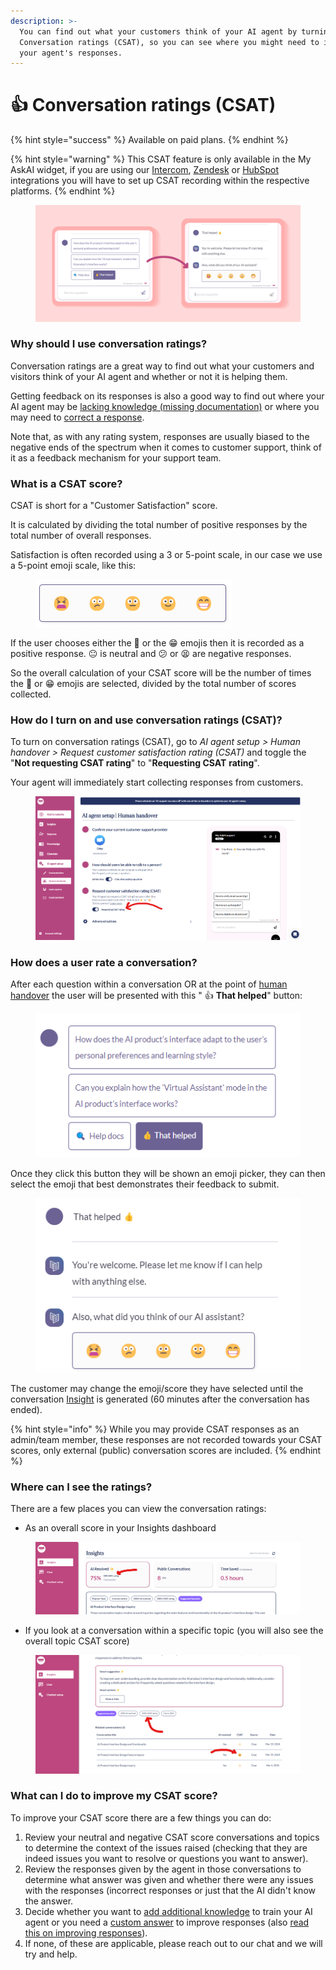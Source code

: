 ```yaml
---
description: >-
  You can find out what your customers think of your AI agent by turning on
  Conversation ratings (CSAT), so you can see where you might need to improve
  your agent's responses.
---
```


# 👍 Conversation ratings (CSAT)

{% hint style="success" %}
Available on paid plans.
{% endhint %}

{% hint style="warning" %}
This CSAT feature is only available in the My AskAI widget, if you are using our [Intercom](channels/intercom/), [Zendesk](channels/zendesk/zendesk-messaging.md) or [HubSpot](channels/hubspot.md) integrations you will have to set up CSAT recording within the respective platforms.
{% endhint %}

<figure><img src="../.gitbook/assets/image (117).png" alt=""><figcaption></figcaption></figure>

### Why should I use conversation ratings?

Conversation ratings are a great way to find out what your customers and visitors think of your AI agent and whether or not it is helping them.

Getting feedback on its responses is also a good way to find out where your AI agent may be [lacking knowledge (missing documentation)](connections/) or where you may need to [correct a response](improve-+-custom-answers/).

Note that, as with any rating system, responses are usually biased to the negative ends of the spectrum when it comes to customer support, think of it as a feedback mechanism for your support team.

### What is a CSAT score?

CSAT is short for a "Customer Satisfaction" score.

It is calculated by dividing the total number of positive responses by the total number of overall responses.

Satisfaction is often recorded using a 3 or 5-point scale, in our case we use a 5-point emoji scale, like this:

<figure><img src="../.gitbook/assets/image (119).png" alt=""><figcaption></figcaption></figure>

If the user chooses either the 🙂 or the 😁 emojis then it is recorded as a positive response. 😐 is neutral and 😕 or 😫 are negative responses.

So the overall calculation of your CSAT score will be the number of times the 🙂 or 😁 emojis are selected, divided by the total number of scores collected.

### How do I turn on and use conversation ratings (CSAT)?

To turn on conversation ratings (CSAT), go to _AI agent setup > Human handover > Request customer satisfaction rating (CSAT)_ and toggle the "**Not requesting CSAT rating**" to "**Requesting CSAT** **rating**".&#x20;

Your agent will immediately start collecting responses from customers.

<figure><img src="../.gitbook/assets/image (462).png" alt=""><figcaption></figcaption></figure>

### How does a user rate a conversation?

After each question within a conversation OR at the point of [human handover](human-handover.md) the user will be presented with this " :thumbsup: **That helped**" button:

<figure><img src="../.gitbook/assets/image (120).png" alt=""><figcaption></figcaption></figure>

Once they click this button they will be shown an emoji picker, they can then select the emoji that best demonstrates their feedback to submit.

<figure><img src="../.gitbook/assets/image (121).png" alt=""><figcaption></figcaption></figure>

The customer may change the emoji/score they have selected until the conversation [Insight](insights/) is generated (60 minutes after the conversation has ended).

{% hint style="info" %}
While you may provide CSAT responses as an admin/team member, these responses are not recorded towards your CSAT scores, only external (public) conversation scores are included.
{% endhint %}

### Where can I see the ratings?

There are a few places you can view the conversation ratings:

* As an overall score in your Insights dashboard

<figure><img src="../.gitbook/assets/image (122).png" alt=""><figcaption></figcaption></figure>

* If you look at a conversation within a specific topic (you will also see the overall topic CSAT score)

<figure><img src="../.gitbook/assets/image (125).png" alt=""><figcaption></figcaption></figure>

### What can I do to improve my CSAT score?

To improve your CSAT score there are a few things you can do:

1. Review your neutral and negative CSAT score conversations and topics to determine the context of the issues raised (checking that they are indeed issues you want to resolve or questions you want to answer).
2. Review the responses given by the agent in those conversations to determine what answer was given and whether there were any issues with the responses (incorrect responses or just that the AI didn't know the answer.
3. Decide whether you want to [add additional knowledge](connections/) to train your AI agent or you need a [custom answer](improve-+-custom-answers/) to improve responses (also [read this on improving responses](../troubleshooting/why-cant-it-answer.md)).
4. If none, of these are applicable, please reach out to our chat and we will try and help.
